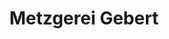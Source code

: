 ---
title: "Metzgerei Gebert"
url: /bad-mergentheim/metzgerei-gebert-kirchstrasse/
shop: Metzgerei
---